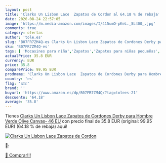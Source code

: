 ```yaml
---
layout: post
title: 'Clarks Un Lisbon Lace  Zapatos de Cordon al 64.18 % de rebaja'
date: 2020-08-24 22:57:05
image: 'https://m.media-amazon.com/images/I/415umO-pKeL._SL400_.jpg'
comments: true
category: ofertas
author: 'tole.es'
slug: 'B07FR7ZM4Q-es Clarks Un Lisbon Lace Zapatos de Cordones Derby para...'
sku: 'B07FR7ZM4Q-es'
tags: [ 'Mocasines para niña','Zapatos','Zapatos para niñas pequeñas','Zapatos y complementos','zapatos', ]
actualPrice: 35.8 EUR
currency: EUR
price: 35.8
comparePrice: 99.95 EUR
prodname: 'Clarks Un Lisbon Lace  Zapatos de Cordones Derby para Hombre  Verde  Olive Canvas-   46 EU'
country: 'es'
flag: '🇪🇸'
brand: ''
buyurl: 'https://www.amazon.es/dp/B07FR7ZM4Q/?tag=tolees-21'
descuento: '64.18'
average: '35.8'
---
```


Tienes [Clarks Un Lisbon Lace  Zapatos de Cordones Derby para Hombre  Verde  Olive Canvas-   46 EU](https://www.amazon.es/dp/B07FR7ZM4Q/?tag=tolees-21) con precio final de  35.8 EUR (original: 99.95 EUR) (64.18 %  de rebaja) aqui!

[![Clarks Un Lisbon Lace  Zapatos de Cordon](https://m.media-amazon.com/images/I/415umO-pKeL._SL400_.jpg)](https://www.amazon.es/dp/B07FR7ZM4Q/?tag=tolees-21)

🔎:


[🛒 Comprar!!!](https://www.amazon.es/dp/B07FR7ZM4Q/?tag=tolees-21)
